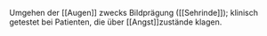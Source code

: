 Umgehen der [[Augen]] zwecks Bildprägung ([[Sehrinde]]); klinisch getestet bei Patienten, die über [[Angst]]zustände klagen.